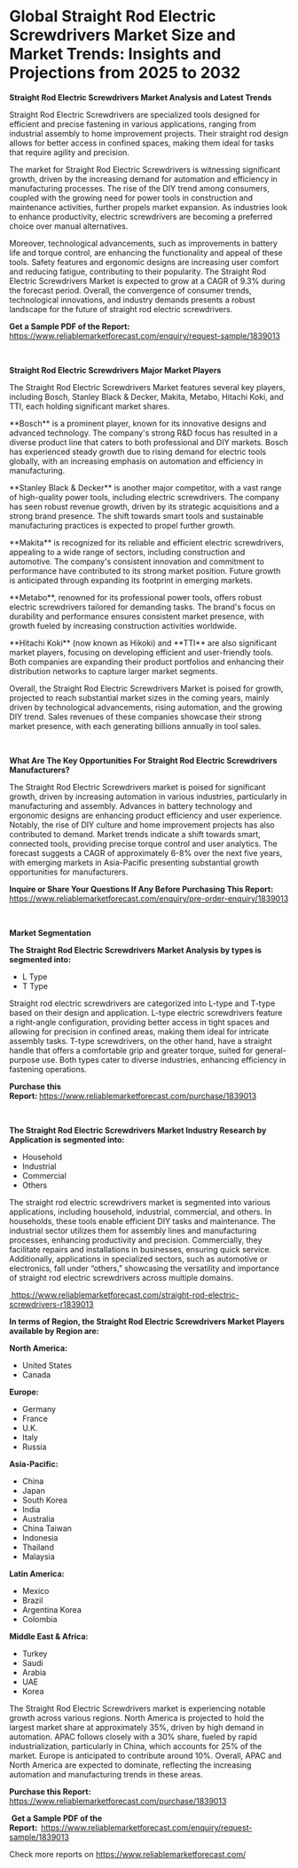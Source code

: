 <p><h1>Global Straight Rod Electric Screwdrivers Market Size and Market Trends: Insights and Projections from 2025 to 2032</h1></p><p><strong>Straight Rod Electric Screwdrivers Market Analysis and Latest Trends</strong></p>
<p><p>Straight Rod Electric Screwdrivers are specialized tools designed for efficient and precise fastening in various applications, ranging from industrial assembly to home improvement projects. Their straight rod design allows for better access in confined spaces, making them ideal for tasks that require agility and precision.</p><p>The market for Straight Rod Electric Screwdrivers is witnessing significant growth, driven by the increasing demand for automation and efficiency in manufacturing processes. The rise of the DIY trend among consumers, coupled with the growing need for power tools in construction and maintenance activities, further propels market expansion. As industries look to enhance productivity, electric screwdrivers are becoming a preferred choice over manual alternatives.</p><p>Moreover, technological advancements, such as improvements in battery life and torque control, are enhancing the functionality and appeal of these tools. Safety features and ergonomic designs are increasing user comfort and reducing fatigue, contributing to their popularity. The Straight Rod Electric Screwdrivers Market is expected to grow at a CAGR of 9.3% during the forecast period. Overall, the convergence of consumer trends, technological innovations, and industry demands presents a robust landscape for the future of straight rod electric screwdrivers.</p></p>
<p><strong>Get a Sample PDF of the Report:&nbsp;</strong> <a href="https://www.reliablemarketforecast.com/enquiry/request-sample/1839013?utm_campaign=2212&utm_medium=2&utm_source=Github&utm_content=ia&utm_term=28022025&utm_id=straight-rod-electric-screwdrivers">https://www.reliablemarketforecast.com/enquiry/request-sample/1839013</a></p>
<p>&nbsp;</p>
<p><strong>Straight Rod Electric Screwdrivers Major Market Players</strong></p>
<p><p>The Straight Rod Electric Screwdrivers Market features several key players, including Bosch, Stanley Black & Decker, Makita, Metabo, Hitachi Koki, and TTI, each holding significant market shares.</p><p>**Bosch** is a prominent player, known for its innovative designs and advanced technology. The company's strong R&D focus has resulted in a diverse product line that caters to both professional and DIY markets. Bosch has experienced steady growth due to rising demand for electric tools globally, with an increasing emphasis on automation and efficiency in manufacturing. </p><p>**Stanley Black & Decker** is another major competitor, with a vast range of high-quality power tools, including electric screwdrivers. The company has seen robust revenue growth, driven by its strategic acquisitions and a strong brand presence. The shift towards smart tools and sustainable manufacturing practices is expected to propel further growth.</p><p>**Makita** is recognized for its reliable and efficient electric screwdrivers, appealing to a wide range of sectors, including construction and automotive. The company's consistent innovation and commitment to performance have contributed to its strong market position. Future growth is anticipated through expanding its footprint in emerging markets.</p><p>**Metabo**, renowned for its professional power tools, offers robust electric screwdrivers tailored for demanding tasks. The brand's focus on durability and performance ensures consistent market presence, with growth fueled by increasing construction activities worldwide.</p><p>**Hitachi Koki** (now known as Hikoki) and **TTI** are also significant market players, focusing on developing efficient and user-friendly tools. Both companies are expanding their product portfolios and enhancing their distribution networks to capture larger market segments.</p><p>Overall, the Straight Rod Electric Screwdrivers Market is poised for growth, projected to reach substantial market sizes in the coming years, mainly driven by technological advancements, rising automation, and the growing DIY trend. Sales revenues of these companies showcase their strong market presence, with each generating billions annually in tool sales.</p></p>
<p>&nbsp;</p>
<p><strong>What Are The Key Opportunities For Straight Rod Electric Screwdrivers Manufacturers?</strong></p>
<p><p>The Straight Rod Electric Screwdrivers market is poised for significant growth, driven by increasing automation in various industries, particularly in manufacturing and assembly. Advances in battery technology and ergonomic designs are enhancing product efficiency and user experience. Notably, the rise of DIY culture and home improvement projects has also contributed to demand. Market trends indicate a shift towards smart, connected tools, providing precise torque control and user analytics. The forecast suggests a CAGR of approximately 6-8% over the next five years, with emerging markets in Asia-Pacific presenting substantial growth opportunities for manufacturers.</p></p>
<p><strong>Inquire or Share Your Questions If Any Before Purchasing This Report:</strong> <a href="https://www.reliablemarketforecast.com/enquiry/pre-order-enquiry/1839013?utm_campaign=2212&utm_medium=2&utm_source=Github&utm_content=ia&utm_term=28022025&utm_id=straight-rod-electric-screwdrivers">https://www.reliablemarketforecast.com/enquiry/pre-order-enquiry/1839013</a></p>
<p>&nbsp;</p>
<p><strong>Market Segmentation</strong></p>
<p><strong>The Straight Rod Electric Screwdrivers Market Analysis by types is segmented into:</strong></p>
<p><ul><li>L Type</li><li>T Type</li></ul></p>
<p><p>Straight rod electric screwdrivers are categorized into L-type and T-type based on their design and application. L-type electric screwdrivers feature a right-angle configuration, providing better access in tight spaces and allowing for precision in confined areas, making them ideal for intricate assembly tasks. T-type screwdrivers, on the other hand, have a straight handle that offers a comfortable grip and greater torque, suited for general-purpose use. Both types cater to diverse industries, enhancing efficiency in fastening operations.</p></p>
<p><strong>Purchase this Report:&nbsp;</strong><a href="https://www.reliablemarketforecast.com/purchase/1839013?utm_campaign=2212&utm_medium=2&utm_source=Github&utm_content=ia&utm_term=28022025&utm_id=straight-rod-electric-screwdrivers">https://www.reliablemarketforecast.com/purchase/1839013</a></p>
<p>&nbsp;</p>
<p><strong>The Straight Rod Electric Screwdrivers Market Industry Research by Application is segmented into:</strong></p>
<p><ul><li>Household</li><li>Industrial</li><li>Commercial</li><li>Others</li></ul></p>
<p><p>The straight rod electric screwdrivers market is segmented into various applications, including household, industrial, commercial, and others. In households, these tools enable efficient DIY tasks and maintenance. The industrial sector utilizes them for assembly lines and manufacturing processes, enhancing productivity and precision. Commercially, they facilitate repairs and installations in businesses, ensuring quick service. Additionally, applications in specialized sectors, such as automotive or electronics, fall under “others,” showcasing the versatility and importance of straight rod electric screwdrivers across multiple domains.</p></p>
<p><a href="https://www.reliablemarketforecast.com/straight-rod-electric-screwdrivers-r1839013?utm_campaign=2212&utm_medium=2&utm_source=Github&utm_content=ia&utm_term=28022025&utm_id=straight-rod-electric-screwdrivers">&nbsp;https://www.reliablemarketforecast.com/straight-rod-electric-screwdrivers-r1839013</a></p>
<p><strong>In terms of Region, the Straight Rod Electric Screwdrivers Market Players available by Region are:</strong></p>
<p>
    <p> <strong> North America: </strong>
        <ul>
            <li>United States</li>
            <li>Canada</li>
        </ul>
        </p> 
    <p> <strong> Europe: </strong>
        <ul>
            <li>Germany</li>
            <li>France</li>
            <li>U.K.</li>
            <li>Italy</li>
            <li>Russia</li>
        </ul>
        </p> 
    <p> <strong> Asia-Pacific: </strong>
        <ul>
            <li>China</li>
            <li>Japan</li>
            <li>South Korea</li>
            <li>India</li>
            <li>Australia</li>
            <li>China Taiwan</li>
            <li>Indonesia</li>
            <li>Thailand</li>
            <li>Malaysia</li>
        </ul>
        </p> 
    <p> <strong> Latin America: </strong>
        <ul>
            <li>Mexico</li>
            <li>Brazil</li>
            <li>Argentina Korea</li>
            <li>Colombia</li>
        </ul>
        </p> 
    <p> <strong> Middle East & Africa: </strong>
        <ul>
            <li>Turkey</li>
            <li>Saudi</li>
            <li>Arabia</li>
            <li>UAE</li>
            <li>Korea</li>
        </ul>
    </p>
    </p>
<p><p>The Straight Rod Electric Screwdrivers market is experiencing notable growth across various regions. North America is projected to hold the largest market share at approximately 35%, driven by high demand in automation. APAC follows closely with a 30% share, fueled by rapid industrialization, particularly in China, which accounts for 25% of the market. Europe is anticipated to contribute around 10%. Overall, APAC and North America are expected to dominate, reflecting the increasing automation and manufacturing trends in these areas.</p></p>
<p><strong>Purchase this Report: </strong><a href="https://www.reliablemarketforecast.com/purchase/1839013?utm_campaign=2212&utm_medium=2&utm_source=Github&utm_content=ia&utm_term=28022025&utm_id=straight-rod-electric-screwdrivers">https://www.reliablemarketforecast.com/purchase/1839013</a></p>
<p>&nbsp;<strong>Get a Sample PDF of the Report:&nbsp;&nbsp;</strong><a href="https://www.reliablemarketforecast.com/enquiry/request-sample/1839013?utm_campaign=2212&utm_medium=2&utm_source=Github&utm_content=ia&utm_term=28022025&utm_id=straight-rod-electric-screwdrivers">https://www.reliablemarketforecast.com/enquiry/request-sample/1839013</a></p>
<p><strong></strong></p>
<p>Check more reports on <a href="https://www.reliablemarketforecast.com/?utm_campaign=2212&utm_medium=2&utm_source=Github&utm_content=ia&utm_term=28022025&utm_id=straight-rod-electric-screwdrivers">https://www.reliablemarketforecast.com/</a></p>